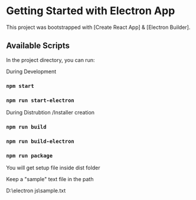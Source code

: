 # Getting Started with Electron App

This project was bootstrapped with [Create React App] & [Electron Builder].

## Available Scripts

In the project directory, you can run:

During Development

### `npm start`

### `npm run start-electron`


During Distrubtion /Installer creation
### `npm run build`
### `npm run build-electron`
### `npm run package` 
You will get setup file inside dist folder


Keep a "sample" text file in the path

D:\electron js\sample.txt